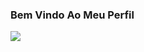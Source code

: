 ### Bem Vindo Ao Meu Perfil

![](https://tenor.com/pt-BR/view/anime-scrolling-armadillo-john-kyuuketsuki-sugu-shinu-gif-236804880)


 
